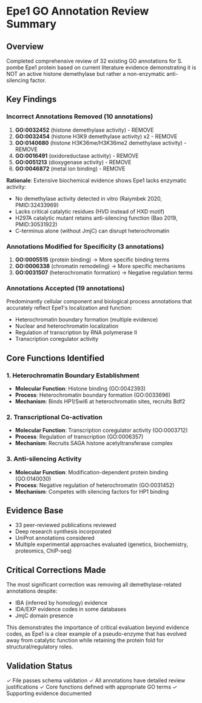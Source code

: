 # Epe1 GO Annotation Review Summary

## Overview
Completed comprehensive review of 32 existing GO annotations for S. pombe Epe1 protein based on current literature evidence demonstrating it is NOT an active histone demethylase but rather a non-enzymatic anti-silencing factor.

## Key Findings

### Incorrect Annotations Removed (10 annotations)
1. **GO:0032452** (histone demethylase activity) - REMOVE
2. **GO:0032454** (histone H3K9 demethylase activity) x2 - REMOVE 
3. **GO:0140680** (histone H3K36me/H3K36me2 demethylase activity) - REMOVE
4. **GO:0016491** (oxidoreductase activity) - REMOVE
5. **GO:0051213** (dioxygenase activity) - REMOVE
6. **GO:0046872** (metal ion binding) - REMOVE

**Rationale**: Extensive biochemical evidence shows Epe1 lacks enzymatic activity:
- No demethylase activity detected in vitro (Raiymbek 2020, PMID:32433969)
- Lacks critical catalytic residues (HVD instead of HXD motif)
- H297A catalytic mutant retains anti-silencing function (Bao 2019, PMID:30531922)
- C-terminus alone (without JmjC) can disrupt heterochromatin

### Annotations Modified for Specificity (3 annotations)
1. **GO:0005515** (protein binding) → More specific binding terms
2. **GO:0006338** (chromatin remodeling) → More specific mechanisms
3. **GO:0031507** (heterochromatin formation) → Negative regulation terms

### Annotations Accepted (19 annotations)
Predominantly cellular component and biological process annotations that accurately reflect Epe1's localization and function:
- Heterochromatin boundary formation (multiple evidence)
- Nuclear and heterochromatin localization
- Regulation of transcription by RNA polymerase II
- Transcription coregulator activity

## Core Functions Identified

### 1. Heterochromatin Boundary Establishment
- **Molecular Function**: Histone binding (GO:0042393)
- **Process**: Heterochromatin boundary formation (GO:0033696)
- **Mechanism**: Binds HP1/Swi6 at heterochromatin sites, recruits Bdf2

### 2. Transcriptional Co-activation
- **Molecular Function**: Transcription coregulator activity (GO:0003712)
- **Process**: Regulation of transcription (GO:0006357)
- **Mechanism**: Recruits SAGA histone acetyltransferase complex

### 3. Anti-silencing Activity
- **Molecular Function**: Modification-dependent protein binding (GO:0140030)
- **Process**: Negative regulation of heterochromatin (GO:0031452)
- **Mechanism**: Competes with silencing factors for HP1 binding

## Evidence Base
- 33 peer-reviewed publications reviewed
- Deep research synthesis incorporated
- UniProt annotations considered
- Multiple experimental approaches evaluated (genetics, biochemistry, proteomics, ChIP-seq)

## Critical Corrections Made
The most significant correction was removing all demethylase-related annotations despite:
- IBA (inferred by homology) evidence
- IDA/EXP evidence codes in some databases
- JmjC domain presence

This demonstrates the importance of critical evaluation beyond evidence codes, as Epe1 is a clear example of a pseudo-enzyme that has evolved away from catalytic function while retaining the protein fold for structural/regulatory roles.

## Validation Status
✓ File passes schema validation
✓ All annotations have detailed review justifications
✓ Core functions defined with appropriate GO terms
✓ Supporting evidence documented